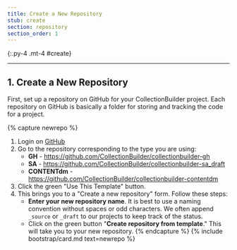 ```yaml
---
title: Create a New Repository
stub: create
section: repository
section_order: 1
---
```


{:.py-4 .mt-4 #create}
***

## 1. Create a New Repository

First, set up a repository on GitHub for your CollectionBuilder project.
Each repository on GitHub is basically a folder for storing and tracking the code for a project.

{% capture newrepo %}
1. Login on [GitHub](https://github.com)
2. Go to the repository corresponding to the type you are using: 
    - **GH** - <https://github.com/CollectionBuilder/collectionbuilder-gh>
    - **SA** - <https://github.com/CollectionBuilder/collectionbuilder-sa_draft>
    - **CONTENTdm** - <https://github.com/CollectionBuilder/collectionbuilder-contentdm> 
2. Click the green "Use This Template" button.    
3. This brings you to a "Create a new repository" form. Follow these steps:
    - **Enter your new repository name**. It is best to use a naming convention without spaces or odd characters. We often append `_source` or `_draft` to our projects to keep track of the status. 
    - Click on the green button "**Create repository from template**." This will take you to your new repository.
{% endcapture %}
{% include bootstrap/card.md text=newrepo %}